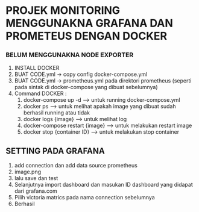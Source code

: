 # PROJEK MONITORING MENGGUNAKNA GRAFANA DAN PROMETEUS DENGAN DOCKER 
### BELUM MENGGUNAKNA NODE EXPORTER

1. INSTALL DOCKER
2. BUAT CODE.yml -> copy config docker-compose.yml
3. BUAT CODE.yml -> prometheus.yml pada direktori prometheus (seperti pada sintak di docker-compose yang dibuat sebelumnya)
4. Command DOCKER : 
    1. docker-compose up -d --> untuk running docker-compose.yml 
    2. docker ps --> untuk melihat apakah image yang dibuat sudah berhasil running atau tidak 
    3. docker logs {image} --> untuk melihat log
    4. docker-compose restart {image} --> untuk melakukan restart image
    5. docker stop {container ID} --> untuk melakukan stop container

## SETTING PADA GRAFANA 
1. add connection dan add data source prometheus 
2. image.png
3. lalu save dan test
4. Selanjutnya import dashboard dan masukan ID dashboard yang didapat dari grafana.com
5. Pilih victoria matrics pada nama connection sebelumnya
6. Berhasil 
